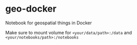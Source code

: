 # geo-docker
Notebook for geospatial things in Docker

Make sure to mount volume for `<your/data/path>:/data` and `<your/notebooks/path>:/notebooks`

